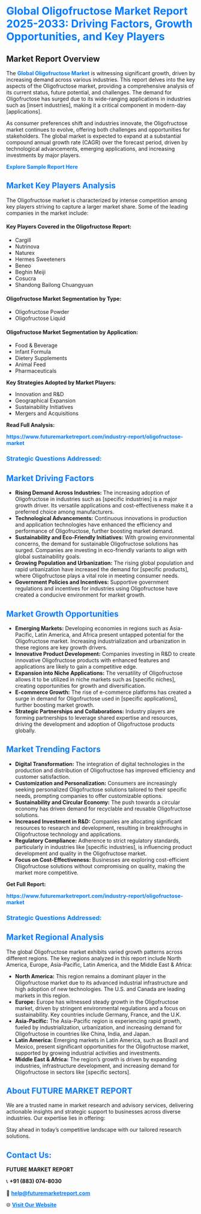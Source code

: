 <h1 style="color: #007BFF;">Global Oligofructose Market Report 2025-2033: Driving Factors, Growth Opportunities, and Key Players</h1>

<section id="overview">
<h2>Market Report Overview</h2>
<p>The <a href="https://www.futuremarketreport.com/industry-report/oligofructose-market" style="color: #007BFF; text-decoration: none;"><strong>Global Oligofructose Market</strong></a> is witnessing significant growth, driven by increasing demand across various industries. This report delves into the key aspects of the Oligofructose market, providing a comprehensive analysis of its current status, future potential, and challenges. The demand for Oligofructose has surged due to its wide-ranging applications in industries such as [insert industries], making it a critical component in modern-day [applications].</p>
<p>As consumer preferences shift and industries innovate, the Oligofructose market continues to evolve, offering both challenges and opportunities for stakeholders. The global market is expected to expand at a substantial compound annual growth rate (CAGR) over the forecast period, driven by technological advancements, emerging applications, and increasing investments by major players.</p>
</section>

<section id="overview">
<p><a href="https://www.futuremarketreport.com/request-sample/reportId=61995" style="color: #007BFF; text-decoration: none;"><strong>Explore Sample Report Here</strong></a></p>
</section>

<section id="key-players">
<h2 style="color: #007BFF;">Market Key Players Analysis</h2>
<p>The Oligofructose market is characterized by intense competition among key players striving to capture a larger market share. Some of the leading companies in the market include:</p>
<h4>Key Players Covered in the Oligofructose Report:</h4>
<ul><li>Cargill</li><li>Nutrinova</li><li>Naturex</li><li>Hermes Sweeteners</li><li>Beneo</li><li>Beghin Meiji</li><li>Cosucra</li><li>Shandong Bailong Chuangyuan</li></ul>
<h4>Oligofructose Market Segmentation by Type:</h4>
<ul><li>Oligofructose Powder</li><li>Oligofructose Liquid</li></ul>

<h4>Oligofructose Market Segmentation by Application:</h4>
<ul><li>Food &amp; Beverage</li><li>Infant Formula</li><li>Dietery Supplements</li><li>Animal Feed</li><li>Pharmaceuticals</li></ul>
<p><strong>Key Strategies Adopted by Market Players:</strong></p>
<ul>
<li>Innovation and R&D</li>
<li>Geographical Expansion</li>
<li>Sustainability Initiatives</li>
<li>Mergers and Acquisitions</li>
</ul>
</section>

<section>
<p><strong>Read Full Analysis: </strong></p><a href="https://www.futuremarketreport.com/industry-report/oligofructose-market" style="color: #007BFF; text-decoration: none;"><strong>https://www.futuremarketreport.com/industry-report/oligofructose-market</strong></a>
<h3 style="color: #007BFF;">Strategic Questions Addressed:</h3>
</section>

<section id="driving-factors">
<h2 style="color: #007BFF;">Market Driving Factors</h2>
<ul>
<li><strong>Rising Demand Across Industries:</strong> The increasing adoption of Oligofructose in industries such as [specific industries] is a major growth driver. Its versatile applications and cost-effectiveness make it a preferred choice among manufacturers.</li>
<li><strong>Technological Advancements:</strong> Continuous innovations in production and application technologies have enhanced the efficiency and performance of Oligofructose, further boosting market demand.</li>
<li><strong>Sustainability and Eco-Friendly Initiatives:</strong> With growing environmental concerns, the demand for sustainable Oligofructose solutions has surged. Companies are investing in eco-friendly variants to align with global sustainability goals.</li>
<li><strong>Growing Population and Urbanization:</strong> The rising global population and rapid urbanization have increased the demand for [specific products], where Oligofructose plays a vital role in meeting consumer needs.</li>
<li><strong>Government Policies and Incentives:</strong> Supportive government regulations and incentives for industries using Oligofructose have created a conducive environment for market growth.</li>
</ul>
</section>

<section id="growth-opportunities">
<h2 style="color: #007BFF;">Market Growth Opportunities</h2>
<ul>
<li><strong>Emerging Markets:</strong> Developing economies in regions such as Asia-Pacific, Latin America, and Africa present untapped potential for the Oligofructose market. Increasing industrialization and urbanization in these regions are key growth drivers.</li>
<li><strong>Innovative Product Development:</strong> Companies investing in R&D to create innovative Oligofructose products with enhanced features and applications are likely to gain a competitive edge.</li>
<li><strong>Expansion into Niche Applications:</strong> The versatility of Oligofructose allows it to be utilized in niche markets such as [specific niches], creating opportunities for growth and diversification.</li>
<li><strong>E-commerce Growth:</strong> The rise of e-commerce platforms has created a surge in demand for Oligofructose used in [specific applications], further boosting market growth.</li>
<li><strong>Strategic Partnerships and Collaborations:</strong> Industry players are forming partnerships to leverage shared expertise and resources, driving the development and adoption of Oligofructose products globally.</li>
</ul>
</section>

<section id="trending-factors">
<h2 style="color: #007BFF;">Market Trending Factors</h2>
<ul>
<li><strong>Digital Transformation:</strong> The integration of digital technologies in the production and distribution of Oligofructose has improved efficiency and customer satisfaction.</li>
<li><strong>Customization and Personalization:</strong> Consumers are increasingly seeking personalized Oligofructose solutions tailored to their specific needs, prompting companies to offer customizable options.</li>
<li><strong>Sustainability and Circular Economy:</strong> The push towards a circular economy has driven demand for recyclable and reusable Oligofructose solutions.</li>
<li><strong>Increased Investment in R&D:</strong> Companies are allocating significant resources to research and development, resulting in breakthroughs in Oligofructose technology and applications.</li>
<li><strong>Regulatory Compliance:</strong> Adherence to strict regulatory standards, particularly in industries like [specific industries], is influencing product development and quality in the Oligofructose market.</li>
<li><strong>Focus on Cost-Effectiveness:</strong> Businesses are exploring cost-efficient Oligofructose solutions without compromising on quality, making the market more competitive.</li>
</ul>
</section>

<section>
<p><strong>Get Full Report: </strong></p><a href="https://www.futuremarketreport.com/industry-report/oligofructose-market" style="color: #007BFF; text-decoration: none;"><strong>https://www.futuremarketreport.com/industry-report/oligofructose-market</strong></a>
<h3 style="color: #007BFF;">Strategic Questions Addressed:</h3>
</section>


<section id="regional-analysis">
<h2 style="color: #007BFF;">Market Regional Analysis</h2>
<p>The global Oligofructose market exhibits varied growth patterns across different regions. The key regions analyzed in this report include North America, Europe, Asia-Pacific, Latin America, and the Middle East & Africa:</p>
<ul>
<li><strong>North America:</strong> This region remains a dominant player in the Oligofructose market due to its advanced industrial infrastructure and high adoption of new technologies. The U.S. and Canada are leading markets in this region.</li>
<li><strong>Europe:</strong> Europe has witnessed steady growth in the Oligofructose market, driven by stringent environmental regulations and a focus on sustainability. Key countries include Germany, France, and the U.K.</li>
<li><strong>Asia-Pacific:</strong> The Asia-Pacific region is experiencing rapid growth, fueled by industrialization, urbanization, and increasing demand for Oligofructose in countries like China, India, and Japan.</li>
<li><strong>Latin America:</strong> Emerging markets in Latin America, such as Brazil and Mexico, present significant opportunities for the Oligofructose market, supported by growing industrial activities and investments.</li>
<li><strong>Middle East & Africa:</strong> The region’s growth is driven by expanding industries, infrastructure development, and increasing demand for Oligofructose in sectors like [specific sectors].</li>
</ul>
</section>

<footer>
<h2 style="color: #007BFF;">About FUTURE MARKET REPORT</h2>
<p>We are a trusted name in market research and advisory services, delivering actionable insights and strategic support to businesses across diverse industries. Our expertise lies in offering:</p>

<p>Stay ahead in today’s competitive landscape with our tailored research solutions.</p>

<h2 style="color: #007BFF;">Contact Us:</h2>
<p><strong>FUTURE MARKET REPORT</strong></p>
<p>📞 <strong>+91 (883) 074-8030</strong></p>
<p>📧 <strong><a href="mailto:help@futuremarketreport.com" style="color: #007BFF;">help@futuremarketreport.com</a></strong></p>
<p>🌐 <strong><a href="https://www.futuremarketreport.com/" style="color: #007BFF;">Visit Our Website</a></strong></p>
</footer>